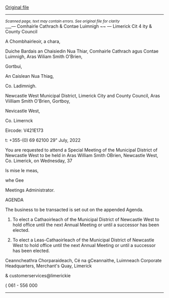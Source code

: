 [Original file](https://www.limerick.ie/sites/default/files/media/documents/2022-08/00%202022-08-03%20Agenda%20Special%20Meeting%20of%20the%20Municipal%20District%20of%20Newcastle%20West_1.pdf)

---
*<small>Scanned page, text may contain errors. See original file for clarity</small>*  
___— Comhairle Cathrach
& Contae Luimnigh
~~ — Limerick Cit
4 ity
& County Council

A Chombhairleoir, a chara,

Duiche Bardais an Chaisiedin Nua Thiar,
Comhairle Cathrach agus Contae Luimnigh,
Aras Wiliam Smith O'Brien,

Gortbui,

An Caislean Nua Thiag,

Co. Ladimnigh.

Newcastle West Municipal District,
Limerick City and County Council,
Aras Viilliam Smith O'Brien,
Gortboy,

Nevicastle West,

Co. Limernck

Eircode: V421E173

t: +355-(0) 69 62100
29" July, 2022

You are requested to attend a Special Meeting of the Municipal District of Newcastle West to
be held in Aras William Smith OBrien, Newcastle West, Co. Limerick, on Wednesday, 37

Is mise le meas,

whe Gee

Meetings Administrator.

AGENDA

The business to be transacted is set out on the appended Agenda.

1. To elect a Cathaoirleach of the Municipal District of Newcastle West to hold office until
the next Annual Meeting or until a successor has been elected.

2. To elect a Leas-Cathaoirleach of the Municipal District of Newcastle West to hold
office until the next Annual Meeting or until a successor has been elected.

Ceanncheathra Chorparaideach, Cé na gCeannaithe, Luimneach
Corporate Headquarters, Merchant's Quay, Limerick

& customerservices@limerickie

( 061 - 556 000


---
